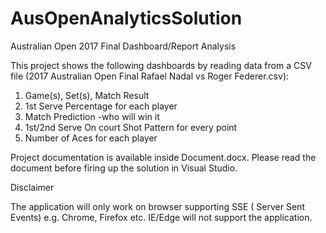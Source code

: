 # AusOpenAnalyticsSolution
Australian Open 2017 Final Dashboard/Report Analysis

This project shows the following dashboards by reading data from a CSV file (2017 Australian Open Final Rafael Nadal vs Roger Federer.csv):
1. Game(s), Set(s), Match Result
2. 1st Serve Percentage for each player
3. Match Prediction -who will win it
4. 1st/2nd Serve On court Shot Pattern for every point
5. Number of Aces for each player

Project documentation is available inside Document.docx. Please read the document before firing up the solution in Visual Studio.

Disclaimer

The application will only work on browser supporting SSE ( Server Sent Events) e.g. Chrome, Firefox etc. IE/Edge will not support the application. 
